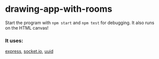 # drawing-app-with-rooms
Start the program with `npm start` and `npm test` for debugging. It also runs on the HTML canvas!
### It uses: 
[express](https://www.npmjs.com/package/express), 
[socket.io](https://www.npmjs.com/package/socket.io), 
[uuid](https://www.npmjs.com/package/uuid)
